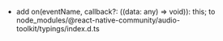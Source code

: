 + add 
on(eventName, callback?: ((data: any) => void)): this;
to node_modules/@react-native-community/audio-toolkit/typings/index.d.ts